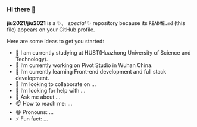 ### Hi there 👋

**jiu2021/jiu2021** is a ✨、
_special_ ✨ repository because its `README.md` (this file) appears on your GitHub profile.

Here are some ideas to get you started:

- 👋 I am currently studying at HUST(Huazhong University of Science and Technology).
- 🔭 I’m currently working on Pivot Studio in Wuhan China.
- 🌱 I’m currently learning Front-end development and full stack development.
- 👯 I’m looking to collaborate on ...
- 🤔 I’m looking for help with ...
- 💬 Ask me about ...
- 📫 How to reach me: ...
- 😄 Pronouns: ...
- ⚡ Fun fact: ...

